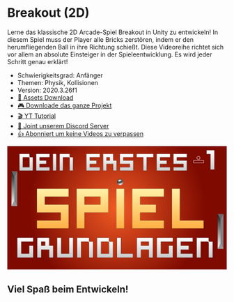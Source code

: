 # Breakout (2D)

Lerne das klassische 2D Arcade-Spiel Breakout in Unity zu entwickeln! In diesem Spiel muss der Player alle Bricks zerstören, indem er den herumfliegenden Ball in ihre Richtung schießt. 
Diese Videoreihe richtet sich vor allem an absolute Einsteiger in der Spieleentwicklung. Es wird jeder Schritt genau erklärt!

- Schwierigkeitsgrad: Anfänger
- Themen: Physik, Kollisionen
- Version: 2020.3.26f1
- [🧰 Assets Download](https://github.com/PrezipGames/Breakout/raw/main/BreakoutPackage.unitypackage)
- [🎮 Downloade das ganze Projekt](https://github.com/PrezipGames/Breakout/archive/refs/heads/main.zip)
- [🎬 YT Tutorial](https://www.youtube.com/watch?v=MTn1LDzZnro&list=PL5ilq2JHX8N79tlLb5BinxmdcLz9ML1qJ)
- [💬 Joint unserem Discord Server](https://discord.gg/kusy4JQ4)
- [👍 Abonniert um keine Videos zu verpassen](https://www.youtube.com/@prezipgames)

![](Images/BreakoutImage.png)

## Viel Spaß beim Entwickeln!
